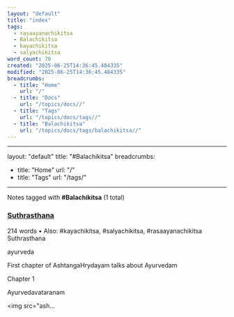 ```yaml
---
layout: "default"
title: "index"
tags:
  - rasaayanachikitsa
  - Balachikitsa
  - kayachikitsa
  - salyachikitsa
word_count: 70
created: "2025-06-25T14:36:45.484335"
modified: "2025-06-25T14:36:45.484335"
breadcrumbs:
  - title: "Home"
    url: "/"
  - title: "Docs"
    url: "/topics/docs//"
  - title: "Tags"
    url: "/topics/docs/tags//"
  - title: "Balachikitsa"
    url: "/topics/docs/tags/balachikitsa//"
---
```

---
layout: "default"
title: "#Balachikitsa"
breadcrumbs:
  - title: "Home"
    url: "/"
  - title: "Tags"
    url: "/tags/"
---
Notes tagged with **#Balachikitsa** (1 total)

<div class="note-grid">

<div class="note-card">
    <h3><a href="books/suthrasthana/">Suthrasthana</a></h3>
    <div class="note-meta">
        214 words
        • Also: #kayachikitsa, #salyachikitsa, #rasaayanachikitsa
    </div>
    <div class="note-excerpt">Suthrasthana

ayurveda

First chapter of AshtangaHrydayam talks about Ayurvedam

 Chapter 1

 Ayurvedavataranam

<!-- !imageashtangahrydayam/ayurvedavataranam.jpg -->
<img src="ash...</div>
</div>
</div>